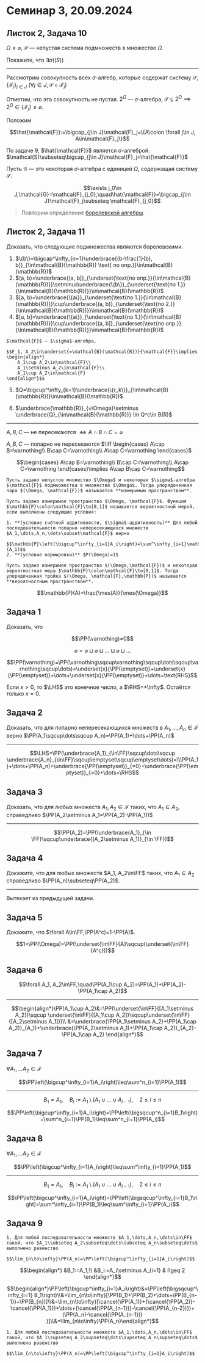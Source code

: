 # Семинар 3, 20.09.2024

## Листок 2, Задача 10

$\Omega\neq\varnothing$, $\mathcal{S}$ — непустая система подмножеств в множестве $\Omega$.

Покажите, что $\exists\sigma(\mathcal(S))$

---

Рассмотрим совокупность всех $\sigma$-алгебр, которые содержат систему $\mathcal{S}$, $\{\mathcal{F}_j\}_{j\in J}$ $(\forall j \in J, \mathcal{S}\in\mathcal{F}_j)$

Отметим, что эта совокупность не пустая. $2^\Omega$ — $\sigma$-алгебра, $\mathcal{S}\subseteq 2^\Omega\implies 2^\Omega\in\{\mathcal{F}_j\}\neq\varnothing$.

Положим 

$$\hat{\mathcal{F}}:=\bigcap_{j\in J}\mathcal{F}_j=\{A\colon \forall j\in J, A\in\mathcal{F}_j\}$$

По задаче 9, $\hat{\mathcal{F}}$ является $\sigma$-алгеброй. $\mathcal{S}\subseteq\bigcap_{j\in J}\mathcal{F}_j=\hat{\mathcal{F}}$

Пусть $\mathcal{G}$ — это некоторая $\sigma$-алгебра с единицей $\Omega$, содержащая систему $\mathcal{S}$.

$$\exists j_0\in J,\mathcal{G}=\mathcal{F}_{j_0},\quad\hat{\mathcal{F}}=\bigcap_{j\in J}\mathcal{F}_j\subseteq \mathcal{F}_{j_0}$$

> Повторим определение [борелевской алгебры](#borel-sigma-algebra).

## Листок 2, Задача 11

Доказать, что следующие подмножества являются борелевскими.

1. $\{b\}=\bigcap^\infty_{n=1}\underbrace{(b-\frac{1}{b}, b]}_{\in\mathcal{B}(\mathbb{R}) \text{ по опр.}}\in\mathcal{B}(\mathbb{R})$
2. $(a, b)=\underbrace{(a, b]}_{\underset{\text{по опр.}}{\in\mathcal{B}(\mathbb{R})}}\setminus\underbrace{\{b\}}_{\underset{\text{по 1.}}{\in\mathcal{B}(\mathbb{R})}}\in\mathcal{B}(\mathbb{R})$
3. $[a, b)=\underbrace{\{a\}}_{\underset{\text{по 1.}}{\in\mathcal{B}(\mathbb{R})}}\cup\underbrace{(a, b)}_{\underset{\text{по 2.}}{\in\mathcal{B}(\mathbb{R})}}\in\mathcal{B}(\mathbb{R})$
4. $[a, b]=\underbrace{\{a\}}_{\underset{\text{по 1.}}{\in\mathcal{B}(\mathbb{R})}}\cup\underbrace{(a, b]}_{\underset{\text{по опр.}}{\in\mathcal{B}(\mathbb{R})}}\in\mathcal{B}(\mathbb{R})$

```{seealso}
$\mathcal{F}$ — $\sigma$-алгебра, 

$$F_1, A_2\in\underset{=\mathcal{B}(\mathcal{R})}{\mathcal{F}}\implies
\begin{align*}
    A_1\cup A_2\in\mathcal{F}\\
    A_1\setminus A_2\in\mathcal{F}\\
    A_1\cup A_2\in\mathcal{F}
\end{align*}$$
```

5. $Q=\bigcup^\infty_{k=1}\underbrace{\{r_k\}}_{\in\mathcal{B}(\mathbb{R})}\in\mathcal{B}(\mathbb{R})$

6. $\underbrace{\mathbb{R}}_{=\Omega}\setminus \underbrace{Q}_{\in\mathcal{B}(\mathbb{R})} \in Q^c\in B(R)$

---

$A, B, C$ — не пересекаются $\iff A\cap B\cap C=\varnothing$

$A, B, C$ — попарно не пересекаются $\iff \begin{cases} A\cap B=\varnothing\\ B\cap C=\varnothing\\ A\cap C=\varnothing
\end{cases}$

$$\begin{cases} A\cap B=\varnothing\\ B\cap C=\varnothing\\ A\cap C=\varnothing
\end{cases}\implies A\cap B\cap C=\varnothing$$

```{prf:definition}
Пусть задано непустое множество $\Omega$ и некоторая $\sigma$-алгебра $\mathcal{F}$ подмножества в множестве $\Omega$. Тогда упорядоченная пара $(\Omega, \mathcal{F})$ называется **измеримым пространством**.
```

```{prf:definition}
Пусть задано измеримое пространство $\Omega, \mathcal{F}$. Функция $\mathbb{P}\colon\mathcal{F}\to[0,1]$ называется вероятностной мерой, если выполнены следующие условия:

1. **(условие счётной аддитивности, $\sigma$-аддитивность)** Для любой последовательности попарно непересекающихся множеств $A_1,\dots,A_n,\dots\subset\mathcal{F}$ верно

$$\mathbb{P}\left(\bigcup^\infty_{i=1}A_i\right)=\sum^\infty_{i=1}\mathbb{P}(A_i)$$
2. **(условие нормировки)** $P(\Omega)=1$
```

```{prf:definition}
Пусть задано измеримое пространство $(\Omega,\mathcal{F})$ и некоторая вероятностная мера $\mathbb{P}\colon\mathcal{F}\to[0,1]$. Тогда упорядоченная тройка $(\Omega, \mathcal{F},\mathbb{P})$ называется **вероятностным пространством**.
```

$$\mathbb{P}(A)=\frac{\mes(A)}{\mes(\Omega)}$$

## Задача 1

Доказать, что

$$\PP(\varnothing)=0$$

$$\varnothing=\varnothing\sqcup\varnothing\sqcup\dots\sqcup\varnothing\sqcup\dots$$

$$\PP(\varnothing)=\PP(\varnothing\sqcup\varnothing\sqcup\dots\sqcup\varnothing\sqcup\dots)=\underset{x}{\PP(\emptyset)}+\underset{x}{\PP(\emptyset)}+\dots+\underset{x}{\PP(\emptyset)}+\dots=\text{RHS}$$

Если $x>0$, то $\LHS$ это конечное число, а $\RHS=+\infty$.
Остаётся только $x=0$.

## Задача 2

Доказать, что для попарно непересекающихся множеств в $A_1,\dots,A_n\in\mathcal{F}$ верно $\PP(A_1\sqcup\dots\sqcup A_n)=\PP(A_1)+\dots+\PP(A_n)$

---

$$\LHS=\PP(\underbrace{A_1}_{\in\FF}\sqcup\dots\sqcup \underbrace{A_n}_{\in\FF}\sqcup\emptyset\sqcup\emptyset\dots)=\\\PP(A_1)+\dots+\PP(A_n)+\underbrace{\PP(\emptyset)}_{=0}+\underbrace{\PP(\emptyset)}_{=0}+\dots=\RHS$$

## Задача 3

Доказать, что для любых множеств $A_1,A_2\in\mathcal{F}$ таких, что $A_1\subseteq A_2$, справедливо $\PP(A_2\setminus A_1=\PP(A_2)-\PP(A_1))$

---

$$\PP(A_2)=\PP(\underbrace{A_1}_{\in \FF}\sqcup\underbrace{(A_2\setminus A_1)}_{\in \FF})$$

## Задача 4

Докажите, что для любых множеств $A_1, A_2\in\FF$ таких, что $A_1\subseteq A_2$ справедливо $\PP(A_n)\subseteq\PP(A_2)$.

---

Вытекает из предыдущей задачи.

## Задача 5

Докажите, что $\forall A\in\FF,\PP(A^c)=1-\PP(A)$.

$$1=\PP(\Omega)=\PP(\underset{\in\FF}{A}\sqcup(\underset{\in\FF}{A^c}))$$

## Задача 6

$$\forall A_1, A_2\in\FF,\quad\PP(A_1\cup A_2)=\PP(A_1)+\PP(A_2)-\PP(A_1\cap A_2)$$

---

$$\begin{align*}\PP(A_1\cup A_2)&=\PP(\underset{\in\FF}{[A_1\setminus A_2]}\sqcup \underset{\in\FF}{[A_1\cup A_2]}\sqcup\underset{\in\FF}{[A_2\setminus A_1]})\\
&=\underbrace{\PP(A_1\setminus A_2)+\PP(A_1\cap A_2)}_{A_1}+\underbrace{\PP(A_2\setminus A_1)+\PP(A_1\cap A_2)}_{A_2}-\PP(A_1\cap A_2)
\end{align*}$$

## Задача 7

$\forall A_1, \dots A_2\in\mathcal{F}$

$$\PP\left(\bigcup^\infty_{i=1}A_i\right)\leq\sum^n_{i=1}\PP(A_1)$$

---

$$B_1=A_1,\quad B_i:=A_1\setminus(A_1\cup\dots\cup A_{i-1}),\quad 2\leq i\leq n$$

$$\PP\left(\bigcup^\infty_{i=1}A_i\right)=\PP\left(\bigsqcup^n_{i=1}B_1\right)=\sum^n_{i=1}\PP(B_1)\leq\sum^n_{i=1}\PP(A_i)$$

## Задача 8

$\forall A_1, \dots A_2\in\mathcal{F}$

$$\PP\left(\bigcup^\infty_{i=1}A_i\right)\leq\sum^\infty_{i=1}\PP(A_1)$$

---

$$B_1=A_1,\quad B_i:=A_1\setminus(A_1\cup\dots\cup A_{i-1}),\quad 2\leq i\leq n$$

$$\PP\left(\bigcup^\infty_{i=1}A_i\right)=\PP\left(\bigsqcup^\infty_{i=1}B_1\right)=\sum^\infty_{i=1}\PP(B_1)\leq\sum^\infty_{i=1}\PP(A_i)$$

## Задача 9

```{prf:proposition} Свойства непрерывности вероятностной меры
1. Для любой последовательности множеств $A_1,\dots,A_n,\dots\in\FF$ такой, что $A_1\subseteq A_2\subseteq\dots\subseteq A_n\subseteq\dots$ выполнено равенство 

$$\lim_{n\to\infty}\PP(A_n)=\PP\left(\bigcup^\infty_{i=1}A_i\right)$$
```

$$\begin{align*}
    &B_1:=A_1,\\
    &B_i:=A_i\setminus A_{i=1} & i\geq 2
\end{align*}$$

$$\begin{align*}\PP\left(\bigcup^\infty_{i=1}A_i\right)&=\PP\left(\bigsqcup^\infty_{i=1} B_1\right)\\&=\lim_{n\to\infty}[\PP(B_1)+\PP(B_2)+\dots+\PP(B_{n-1})+\PP(B_{n})]\\&=\lim_{n\to\infty}[\cancel{\PP(A_1)}+(\cancel{\PP(A_2)}-\cancel{\PP(A_1)})+\dots+(\cancel{\PP(A_{n-1})}-\cancel{\PP(A_{n-2})})+(\PP(A_n)-\cancel{\PP(A_{n-1})} )]\\&=\lim_{n\to\infty}\PP(A_n)\end{align*}$$

```{prf:proposition}
1. Для любой последовательности множеств $A_1,\dots,A_n,\dots\in\FF$ такой, что $A_1\supseteq A_2\supseteq\dots\supseteq A_n\supseteq\dots$ выполнено равенство 

$$\lim_{n\to\infty}\PP(A_n)=\PP\left(\bigcap^\infty_{i=1}A_i\right)$$
```